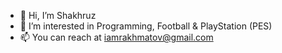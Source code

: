 - 👋 Hi, I’m Shakhruz
- 👀 I’m interested in Programming, Football & PlayStation (PES)
- 📫 You can reach at iamrakhmatov@gmail.com

<!---
iamrakhmatov/iamrakhmatov is a ✨ special ✨ repository because its `README.md` (this file) appears on your GitHub profile.
You can click the Preview link to take a look at your changes.
--->
